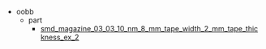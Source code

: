 * oobb
  * part
    * [smd_magazine_03_03_10_nm_8_mm_tape_width_2_mm_tape_thickness_ex_2](oobb/part/smd_magazine_03_03_10_nm_8_mm_tape_width_2_mm_tape_thickness_ex_2)

